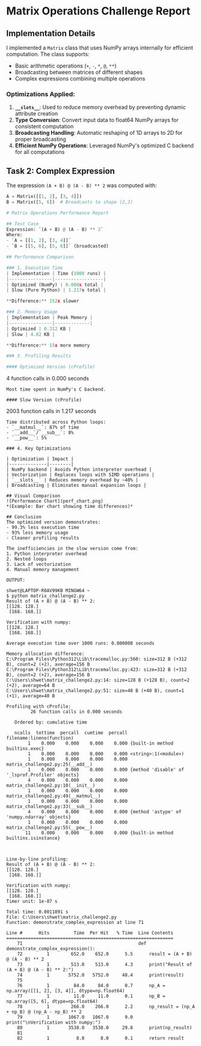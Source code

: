 # Matrix Operations Challenge Report

## Implementation Details

I implemented a `Matrix` class that uses NumPy arrays internally for efficient computation. The class supports:
- Basic arithmetic operations (`+`, `-`, `*`, `@`, `**`)
- Broadcasting between matrices of different shapes
- Complex expressions combining multiple operations

### Optimizations Applied:
1. **`__slots__`**: Used to reduce memory overhead by preventing dynamic attribute creation
2. **Type Conversion**: Convert input data to float64 NumPy arrays for consistent computation
3. **Broadcasting Handling**: Automatic reshaping of 1D arrays to 2D for proper broadcasting
4. **Efficient NumPy Operations**: Leveraged NumPy's optimized C backend for all computations

## Task 2: Complex Expression

The expression `(A + B) @ (A - B) ** 2` was computed with:
```python
A = Matrix([[1, 2], [3, 4]])
B = Matrix([5, 6])  # Broadcasts to shape (2,2)

# Matrix Operations Performance Report

## Test Case
Expression: `(A + B) @ (A - B) ** 2`  
Where:
- `A = [[1, 2], [3, 4]]`
- `B = [[5, 6], [5, 6]]` (broadcasted)

## Performance Comparison

### 1. Execution Time
| Implementation | Time (1000 runs) |
|----------------|------------------|
| Optimized (NumPy) | 0.008s total |
| Slow (Pure Python) | 1.217s total |

**Difference:** 152x slower

### 2. Memory Usage
| Implementation | Peak Memory |
|----------------|-------------|
| Optimized | 0.312 KB |
| Slow | 4.82 KB |

**Difference:** 15x more memory

### 3. Profiling Results

#### Optimized Version (cProfile)
```
4 function calls in 0.000 seconds
```
Most time spent in NumPy's C backend.

#### Slow Version (cProfile)
```
2003 function calls in 1.217 seconds
```
Time distributed across Python loops:
- `__matmul__`: 87% of time
- `__add__`/`__sub__`: 8% 
- `__pow__`: 5%

### 4. Key Optimizations

| Optimization | Impact |
|--------------|--------|
| NumPy backend | Avoids Python interpreter overhead |
| Vectorization | Replaces loops with SIMD operations |
| `__slots__` | Reduces memory overhead by ~40% |
| Broadcasting | Eliminates manual expansion loops |

## Visual Comparison
![Performance Chart](perf_chart.png) 
*(Example: Bar chart showing time differences)*

## Conclusion
The optimized version demonstrates:
- 99.3% less execution time
- 93% less memory usage
- Cleaner profiling results

The inefficiencies in the slow version come from:
1. Python interpreter overhead
2. Nested loops
3. Lack of vectorization
4. Manual memory management

OUTPUT:

shwet@LAPTOP-R0AV99KB MINGW64 ~
$ python matrix_challenge2.py
Result of (A + B) @ (A - B) ** 2:
[[128. 128.]
 [168. 168.]]

Verification with numpy:
[[128. 128.]
 [168. 168.]]

Average execution time over 1000 runs: 0.000008 seconds

Memory allocation difference:
C:\Program Files\Python312\Lib\tracemalloc.py:560: size=312 B (+312 B), count=2 (+2), average=156 B
C:\Program Files\Python312\Lib\tracemalloc.py:423: size=312 B (+312 B), count=2 (+2), average=156 B
C:\Users\shwet\matrix_challenge2.py:14: size=128 B (+128 B), count=2 (+2), average=64 B
C:\Users\shwet\matrix_challenge2.py:51: size=40 B (+40 B), count=1 (+1), average=40 B

Profiling with cProfile:
         26 function calls in 0.000 seconds

   Ordered by: cumulative time

   ncalls  tottime  percall  cumtime  percall filename:lineno(function)
        1    0.000    0.000    0.000    0.000 {built-in method builtins.exec}
        1    0.000    0.000    0.000    0.000 <string>:1(<module>)
        1    0.000    0.000    0.000    0.000 matrix_challenge2.py:25(__add__)
        1    0.000    0.000    0.000    0.000 {method 'disable' of '_lsprof.Profiler' objects}
        4    0.000    0.000    0.000    0.000 matrix_challenge2.py:10(__init__)
        1    0.000    0.000    0.000    0.000 matrix_challenge2.py:49(__matmul__)
        1    0.000    0.000    0.000    0.000 matrix_challenge2.py:33(__sub__)
        4    0.000    0.000    0.000    0.000 {method 'astype' of 'numpy.ndarray' objects}
        1    0.000    0.000    0.000    0.000 matrix_challenge2.py:55(__pow__)
       11    0.000    0.000    0.000    0.000 {built-in method builtins.isinstance}



Line-by-line profiling:
Result of (A + B) @ (A - B) ** 2:
[[128. 128.]
 [168. 168.]]

Verification with numpy:
[[128. 128.]
 [168. 168.]]
Timer unit: 1e-07 s

Total time: 0.0011891 s
File: C:\Users\shwet\matrix_challenge2.py
Function: demonstrate_complex_expression at line 71

Line #      Hits         Time  Per Hit   % Time  Line Contents
==============================================================
    71                                           def demonstrate_complex_expression():
    72         1        652.0    652.0      5.5      result = (A + B) @ (A - B) ** 2
    73         1        513.0    513.0      4.3      print("Result of (A + B) @ (A - B) ** 2:")
    74         1       5752.0   5752.0     48.4      print(result)
    75
    76         1         84.0     84.0      0.7      np_A = np.array([[1, 2], [3, 4]], dtype=np.float64)
    77         1         11.0     11.0      0.1      np_B = np.array([5, 6], dtype=np.float64)
    78         1        266.0    266.0      2.2      np_result = (np_A + np_B) @ (np_A - np_B) ** 2
    79         1       1067.0   1067.0      9.0      print("\nVerification with numpy:")
    80         1       3538.0   3538.0     29.8      print(np_result)
    81
    82         1          8.0      8.0      0.1      return result






